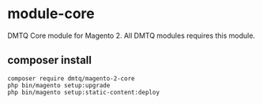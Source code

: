 # module-core
DMTQ Core module for Magento 2. All DMTQ modules requires this module.

## composer install
```
composer require dmtq/magento-2-core
php bin/magento setup:upgrade
php bin/magento setup:static-content:deploy
```
